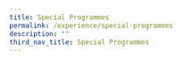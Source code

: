 ```yaml
---
title: Special Programmes
permalink: /experience/special-programmes
description: ""
third_nav_title: Special Programmes
---
```

